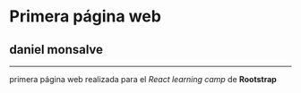 # Primera página web

## daniel monsalve
---------------------------------------------------------------------
primera página web realizada para el *React learning camp* de **Rootstrap** 


